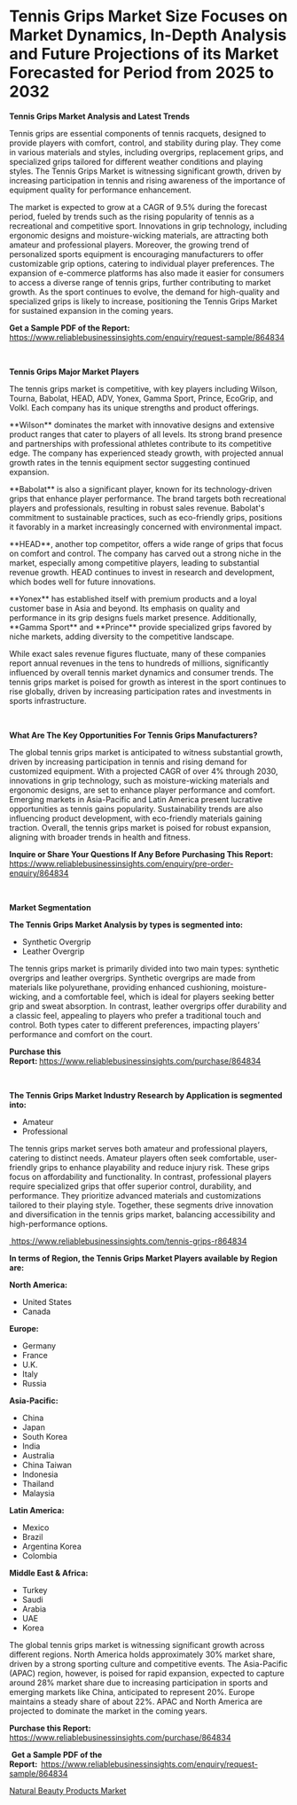<p><h1>Tennis Grips Market Size Focuses on Market Dynamics, In-Depth Analysis and Future Projections of its Market Forecasted for Period from 2025 to 2032</h1></p><p><strong>Tennis Grips Market Analysis and Latest Trends</strong></p>
<p><p>Tennis grips are essential components of tennis racquets, designed to provide players with comfort, control, and stability during play. They come in various materials and styles, including overgrips, replacement grips, and specialized grips tailored for different weather conditions and playing styles. The Tennis Grips Market is witnessing significant growth, driven by increasing participation in tennis and rising awareness of the importance of equipment quality for performance enhancement.</p><p>The market is expected to grow at a CAGR of 9.5% during the forecast period, fueled by trends such as the rising popularity of tennis as a recreational and competitive sport. Innovations in grip technology, including ergonomic designs and moisture-wicking materials, are attracting both amateur and professional players. Moreover, the growing trend of personalized sports equipment is encouraging manufacturers to offer customizable grip options, catering to individual player preferences. The expansion of e-commerce platforms has also made it easier for consumers to access a diverse range of tennis grips, further contributing to market growth. As the sport continues to evolve, the demand for high-quality and specialized grips is likely to increase, positioning the Tennis Grips Market for sustained expansion in the coming years.</p></p>
<p><strong>Get a Sample PDF of the Report:&nbsp;</strong> <a href="https://www.reliablebusinessinsights.com/enquiry/request-sample/864834?utm_campaign=2380&utm_medium=2&utm_source=Github&utm_content=ia&utm_term=07022025&utm_id=tennis-grips">https://www.reliablebusinessinsights.com/enquiry/request-sample/864834</a></p>
<p>&nbsp;</p>
<p><strong>Tennis Grips Major Market Players</strong></p>
<p><p>The tennis grips market is competitive, with key players including Wilson, Tourna, Babolat, HEAD, ADV, Yonex, Gamma Sport, Prince, EcoGrip, and Volkl. Each company has its unique strengths and product offerings.</p><p>**Wilson** dominates the market with innovative designs and extensive product ranges that cater to players of all levels. Its strong brand presence and partnerships with professional athletes contribute to its competitive edge. The company has experienced steady growth, with projected annual growth rates in the tennis equipment sector suggesting continued expansion.</p><p>**Babolat** is also a significant player, known for its technology-driven grips that enhance player performance. The brand targets both recreational players and professionals, resulting in robust sales revenue. Babolat's commitment to sustainable practices, such as eco-friendly grips, positions it favorably in a market increasingly concerned with environmental impact.</p><p>**HEAD**, another top competitor, offers a wide range of grips that focus on comfort and control. The company has carved out a strong niche in the market, especially among competitive players, leading to substantial revenue growth. HEAD continues to invest in research and development, which bodes well for future innovations.</p><p>**Yonex** has established itself with premium products and a loyal customer base in Asia and beyond. Its emphasis on quality and performance in its grip designs fuels market presence. Additionally, **Gamma Sport** and **Prince** provide specialized grips favored by niche markets, adding diversity to the competitive landscape.</p><p>While exact sales revenue figures fluctuate, many of these companies report annual revenues in the tens to hundreds of millions, significantly influenced by overall tennis market dynamics and consumer trends. The tennis grips market is poised for growth as interest in the sport continues to rise globally, driven by increasing participation rates and investments in sports infrastructure.</p></p>
<p>&nbsp;</p>
<p><strong>What Are The Key Opportunities For Tennis Grips Manufacturers?</strong></p>
<p><p>The global tennis grips market is anticipated to witness substantial growth, driven by increasing participation in tennis and rising demand for customized equipment. With a projected CAGR of over 4% through 2030, innovations in grip technology, such as moisture-wicking materials and ergonomic designs, are set to enhance player performance and comfort. Emerging markets in Asia-Pacific and Latin America present lucrative opportunities as tennis gains popularity. Sustainability trends are also influencing product development, with eco-friendly materials gaining traction. Overall, the tennis grips market is poised for robust expansion, aligning with broader trends in health and fitness.</p></p>
<p><strong>Inquire or Share Your Questions If Any Before Purchasing This Report:</strong> <a href="https://www.reliablebusinessinsights.com/enquiry/pre-order-enquiry/864834?utm_campaign=2380&utm_medium=2&utm_source=Github&utm_content=ia&utm_term=07022025&utm_id=tennis-grips">https://www.reliablebusinessinsights.com/enquiry/pre-order-enquiry/864834</a></p>
<p>&nbsp;</p>
<p><strong>Market Segmentation</strong></p>
<p><strong>The Tennis Grips Market Analysis by types is segmented into:</strong></p>
<p><ul><li>Synthetic Overgrip</li><li>Leather Overgrip</li></ul></p>
<p><p>The tennis grips market is primarily divided into two main types: synthetic overgrips and leather overgrips. Synthetic overgrips are made from materials like polyurethane, providing enhanced cushioning, moisture-wicking, and a comfortable feel, which is ideal for players seeking better grip and sweat absorption. In contrast, leather overgrips offer durability and a classic feel, appealing to players who prefer a traditional touch and control. Both types cater to different preferences, impacting players’ performance and comfort on the court.</p></p>
<p><strong>Purchase this Report:&nbsp;</strong><a href="https://www.reliablebusinessinsights.com/purchase/864834?utm_campaign=2380&utm_medium=2&utm_source=Github&utm_content=ia&utm_term=07022025&utm_id=tennis-grips">https://www.reliablebusinessinsights.com/purchase/864834</a></p>
<p>&nbsp;</p>
<p><strong>The Tennis Grips Market Industry Research by Application is segmented into:</strong></p>
<p><ul><li>Amateur</li><li>Professional</li></ul></p>
<p><p>The tennis grips market serves both amateur and professional players, catering to distinct needs. Amateur players often seek comfortable, user-friendly grips to enhance playability and reduce injury risk. These grips focus on affordability and functionality. In contrast, professional players require specialized grips that offer superior control, durability, and performance. They prioritize advanced materials and customizations tailored to their playing style. Together, these segments drive innovation and diversification in the tennis grips market, balancing accessibility and high-performance options.</p></p>
<p><a href="https://www.reliablebusinessinsights.com/tennis-grips-r864834?utm_campaign=2380&utm_medium=2&utm_source=Github&utm_content=ia&utm_term=07022025&utm_id=tennis-grips">&nbsp;https://www.reliablebusinessinsights.com/tennis-grips-r864834</a></p>
<p><strong>In terms of Region, the Tennis Grips Market Players available by Region are:</strong></p>
<p>
    <p> <strong> North America: </strong>
        <ul>
            <li>United States</li>
            <li>Canada</li>
        </ul>
        </p> 
    <p> <strong> Europe: </strong>
        <ul>
            <li>Germany</li>
            <li>France</li>
            <li>U.K.</li>
            <li>Italy</li>
            <li>Russia</li>
        </ul>
        </p> 
    <p> <strong> Asia-Pacific: </strong>
        <ul>
            <li>China</li>
            <li>Japan</li>
            <li>South Korea</li>
            <li>India</li>
            <li>Australia</li>
            <li>China Taiwan</li>
            <li>Indonesia</li>
            <li>Thailand</li>
            <li>Malaysia</li>
        </ul>
        </p> 
    <p> <strong> Latin America: </strong>
        <ul>
            <li>Mexico</li>
            <li>Brazil</li>
            <li>Argentina Korea</li>
            <li>Colombia</li>
        </ul>
        </p> 
    <p> <strong> Middle East & Africa: </strong>
        <ul>
            <li>Turkey</li>
            <li>Saudi</li>
            <li>Arabia</li>
            <li>UAE</li>
            <li>Korea</li>
        </ul>
    </p>
    </p>
<p><p>The global tennis grips market is witnessing significant growth across different regions. North America holds approximately 30% market share, driven by a strong sporting culture and competitive events. The Asia-Pacific (APAC) region, however, is poised for rapid expansion, expected to capture around 28% market share due to increasing participation in sports and emerging markets like China, anticipated to represent 20%. Europe maintains a steady share of about 22%. APAC and North America are projected to dominate the market in the coming years.</p></p>
<p><strong>Purchase this Report: </strong><a href="https://www.reliablebusinessinsights.com/purchase/864834?utm_campaign=2380&utm_medium=2&utm_source=Github&utm_content=ia&utm_term=07022025&utm_id=tennis-grips">https://www.reliablebusinessinsights.com/purchase/864834</a></p>
<p>&nbsp;<strong>Get a Sample PDF of the Report:&nbsp;&nbsp;</strong><a href="https://www.reliablebusinessinsights.com/enquiry/request-sample/864834?utm_campaign=2380&utm_medium=2&utm_source=Github&utm_content=ia&utm_term=07022025&utm_id=tennis-grips">https://www.reliablebusinessinsights.com/enquiry/request-sample/864834</a></p>
<p><strong></strong></p>
<p><p><a href="https://github.com/dolorespeddico90/Market-Research-Report-List-1/blob/main/natural-beauty-products-market.md?utm_campaign=2380&utm_medium=2&utm_source=Github&utm_content=ia&utm_term=07022025&utm_id=tennis-grips">Natural Beauty Products Market</a></p></p>
